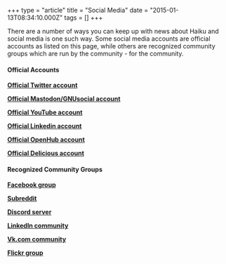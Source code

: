 +++
type = "article"
title = "Social Media"
date = "2015-01-13T08:34:10.000Z"
tags = []
+++

<p>
There are a number of ways you can keep up with news about Haiku and social media is one such way. Some social media accounts are official accounts as listed on this page, while others are recognized community groups which are run by the community - for the community. 
</p>

<h4>Official Accounts</h4>
<p><b><a href="https://twitter.com/haikuOS" target="_blank">Official Twitter account</a></b><br />
<p><b><a href="https://mastodon.xyz/@haiku" target="_blank">Official Mastodon/GNUsocial account</a></b><br />
<p><b><a href="https://youtube.com/user/haikuos" target="_blank">Official YouTube account</a></b><br />
<p><b><a href="https://www.linkedin.com/company/haiku-inc-" target="_blank">Official Linkedin account</a></b><br />
<p><b><a href="https://www.openhub.net/orgs/haiku/projects" target="_blank">Official OpenHub account</a></b><br />
<p><b><a href="https://del.icio.us/haikuos" target="_blank">Official Delicious account</a></b><br />

<h4>Recognized Community Groups</h4>
<p><b><a href="https://www.facebook.com/groups/haikuosgroup/" target="_blank">Facebook group</a></b><br />
<p><b><a href="https://www.reddit.com/r/haikuOS/" target="_blank">Subreddit</a></b><br />
<p><b><a href="https://discord.gg/5FDhmM4" target="_blank">Discord server</a></b><br />
<p><b><a href="https://www.linkedin.com/groups?gid=165215" target="_blank">LinkedIn community</a></b><br />
<p><b><a href="https://vk.com/haiku_os" target="_blank">Vk.com community</a></b><br />
<p><b><a href="https://www.flickr.com/groups/haiku-os/" target="_blank">Flickr group</a></b><br />
